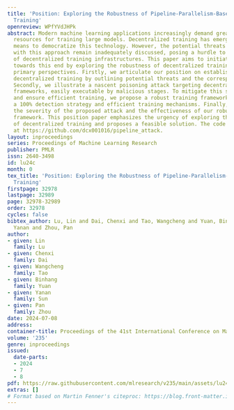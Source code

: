 ```yaml
---
title: 'Position: Exploring the Robustness of Pipeline-Parallelism-Based Decentralized
  Training'
openreview: WPfYVdJHPk
abstract: Modern machine learning applications increasingly demand greater computational
  resources for training large models. Decentralized training has emerged as an effective
  means to democratize this technology. However, the potential threats associated
  with this approach remain inadequately discussed, posing a hurdle to the development
  of decentralized training infrastructures. This paper aims to initiate discussion
  towards this end by exploring the robustness of decentralized training from three
  primary perspectives. Firstly, we articulate our position on establishing robust
  decentralized training by outlining potential threats and the corresponding countermeasures.
  Secondly, we illustrate a nascent poisoning attack targeting decentralized training
  frameworks, easily executable by malicious stages. To mitigate this security threat
  and ensure efficient training, we propose a robust training framework, integrating
  a 100% detection strategy and efficient training mechanisms. Finally, we demonstrate
  the severity of the proposed attack and the effectiveness of our robust training
  framework. This position paper emphasizes the urgency of exploring the robustness
  of decentralized training and proposes a feasible solution. The code is available
  at https://github.com/dcx001016/pipeline_attack.
layout: inproceedings
series: Proceedings of Machine Learning Research
publisher: PMLR
issn: 2640-3498
id: lu24c
month: 0
tex_title: 'Position: Exploring the Robustness of Pipeline-Parallelism-Based Decentralized
  Training'
firstpage: 32978
lastpage: 32989
page: 32978-32989
order: 32978
cycles: false
bibtex_author: Lu, Lin and Dai, Chenxi and Tao, Wangcheng and Yuan, Binhang and Sun,
  Yanan and Zhou, Pan
author:
- given: Lin
  family: Lu
- given: Chenxi
  family: Dai
- given: Wangcheng
  family: Tao
- given: Binhang
  family: Yuan
- given: Yanan
  family: Sun
- given: Pan
  family: Zhou
date: 2024-07-08
address:
container-title: Proceedings of the 41st International Conference on Machine Learning
volume: '235'
genre: inproceedings
issued:
  date-parts:
  - 2024
  - 7
  - 8
pdf: https://raw.githubusercontent.com/mlresearch/v235/main/assets/lu24c/lu24c.pdf
extras: []
# Format based on Martin Fenner's citeproc: https://blog.front-matter.io/posts/citeproc-yaml-for-bibliographies/
---
```

